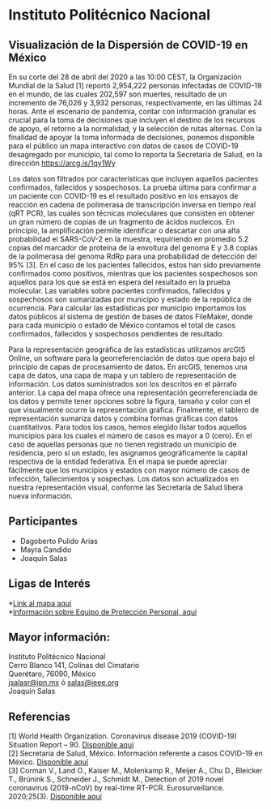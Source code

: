 # Instituto Politécnico Nacional

##  Visualización de la Dispersión de COVID-19 en México


En su corte del 28 de abril del 2020 a las 10:00 CEST, la Organización Mundial de la Salud [1] reportó 2,954,222 personas infectadas de COVID-19 en el mundo, de las cuales 202,597 son muertes, resultado de un incremento de 76,026 y 3,932 personas, respectivamente, en las últimas 24 horas. Ante el escenario de pandemia, contar con información granular es crucial para la toma de decisiones que incluyen el destino de los recursos de apoyo, el retorno a la normalidad, y la selección de rutas alternas. Con la finalidad de apoyar la toma informada de decisiones, ponemos disponible para el público un mapa interactivo con datos de casos de COVID-19 desagregado por municipio, tal como lo reporta la Secretaría de Salud, en la dirección https://arcg.is/1qy1Wy</br>

Los datos son filtrados por características que incluyen aquellos pacientes confirmados, fallecidos y sospechosos. La prueba última para confirmar a un paciente con COVID-19 es el resultado positivo en los ensayos de reacción en cadena de polimerasa de transcripción inversa en tiempo real (qRT PCR), las cuales son técnicas moleculares que consisten en obtener un gran número de copias de un fragmento de ácidos nucleicos. En principio, la amplificación permite identificar o descartar con una alta probabilidad el SARS-CoV-2 en la muestra, requiriendo en promedio 5.2 copias del marcador de proteína de la envoltura del genoma E y 3.8 copias de la polimerasa del genoma RdRp para una probabilidad de detección del 95% [3]. En el caso de los pacientes fallecidos, estos han sido previamente confirmados como positivos, mientras que los pacientes sospechosos son aquellos para los que se está en espera del resultado en la prueba molecular. Las variables sobre pacientes confirmados, fallecidos y sospechosos son sumarizadas por municipio y estado de la república de ocurrencia. Para calcular las estadísticas por municipio importamos los datos públicos al sistema de gestión de bases de datos FileMaker, donde para cada municipio o estado de México contamos el total de casos confirmados, fallecidos y sospechosos pendientes de resultado.</br>

Para la representación geográfica de las estadísticas utilizamos arcGIS Online, un software para la georreferenciación de datos que opera bajo el principio de capas de procesamiento de datos. En arcGIS, tenemos una capa de datos, una capa de mapa y un tablero de representación de información. Los datos suministrados son los descritos en el párrafo anterior. La capa del mapa ofrece una representación georreferenciada de los datos y permite tener opciones sobre la figura, tamaño y color con el que visualmente ocurre la representación gráfica. Finalmente, el tablero de representación sumariza datos y combina formas gráficas con datos cuantitativos. 
Para todos los casos, hemos elegido listar todos aquellos municipios para los cuales el número de casos es mayor a 0 (cero). En el caso de aquellas personas que no tienen registrado un municipio de residencia, pero sí un estado, les asignamos geográficamente la capital respectiva de la entidad federativa. En el mapa se puede apreciar fácilmente que los municipios y estados con mayor número de casos de infección, fallecimientos y sospechas. Los datos son actualizados en nuestra representación visual, conforme las Secretaría de Salud libera nueva información. </br>


## Participantes
* Dagoberto Pulido Arias
* Mayra Candido
* Joaquín Salas


## Ligas de Interés
*[Link al mapa aquí](https://arcg.is/1qy1Wy)</br>
*[Información sobre Equipo de Protección Personal, aquí](https://github.com/CICATA/covid19)


## Mayor información:
Instituto Politécnico Nacional</br>
Cerro Blanco 141, Colinas del Cimatario</br>
Querétaro, 76090, México</br>
jsalasr@ipn.mx ó salas@ieee.org</br>
Joaquín Salas</br>



## Referencias
[1]	World Health Organization. Coronavirus disease 2019 (COVID-19) Situation Report – 90. [Disponible aquí](https://tinyurl.com/who-covid19-situation)</br>
[2]	Secretaria de Salud, México. Información referente a casos COVID-19 en México. [Disponible aquí](https://tinyurl.com/mexico-covid)</br>
[3]	Corman V., Land O., Kaiser M., Molenkamp R., Meijer A., Chu D., Bleicker T., Brúnink S., Schneider J., Schmidt M., Detection of 2019 novel coronavirus (2019-nCoV) by real-time RT-PCR.  Eurosurveillance. 2020;25(3). [Disponible aquí](https://tinyurl.com/eu-cdc-test)</br>




 

